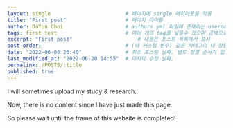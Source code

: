 ```yaml
---
layout: single                        # 페이지에 single 레이아웃을 적용
title: "First post"                   # 페이지 타이틀
author: DaYun Choi                    # authors.yml 파일에 존재하는 username 값
tags: first test                      # 여러 개의 tag를 넣을수 있으며 공백으로 구분
excerpt: "First post"                     # 내용은 포스트 목록에서 표시
post-order:                           # (내 커스텀 변수) 같은 카테고리 내 정렬 순서
date: "2022-06-08 20:40"              # 최초 포스팅 날짜. 별도 정렬 순서가 없으면 이 값으로 정렬됨. 파일명에 기록되어있다면 생략 가능.
last_modified_at: "2022-06-20 14:55"  # 마지막 수정 날짜.
permalink: /POSTS/:title
published: true
---
```


I will sometimes upload my study & research.

Now, there is no content since I have just made this page.

So please wait until the frame of this website is completed!

